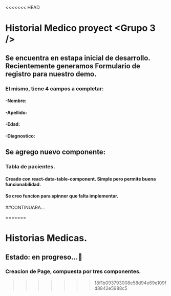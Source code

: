 <<<<<<< HEAD
# Historial Medico proyect <Grupo 3 />

## Se encuentra en estapa inicial de desarrollo. Recientemente generamos Formulario de registro para nuestro demo. 
### El mismo, tiene 4 campos a completar:
#### -Nombre:
#### -Apellido:
#### -Edad:
#### -Diagnostico:

## Se agrego nuevo componente:
### Tabla de pacientes.
#### Creado con react-data-table-component. Simple pero permite buena funcionabilidad.
#### Se creo funcion para spinner que falta implementar.

##CONTINUARA...


=======
# Historias Medicas.

## Estado: en progreso...🚀

### Creacion de Page, compuesta por tres componentes.
>>>>>>> 18f1b093793008e58d94e69e109fd8842e5988c5
